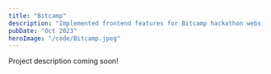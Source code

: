 ```yaml
---
title: "Bitcamp"
description: "Implemented frontend features for Bitcamp hackathon website and mobile app."
pubDate: "Oct 2023"
heroImage: "/code/Bitcamp.jpeg"
---
```


Project description coming soon!
